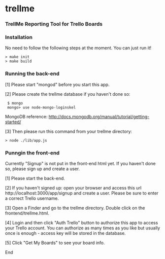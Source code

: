 trellme
=======

### TrellMe Reporting Tool for Trello Boards

### Installation

No need to follow the following steps at the moment. You can just run it!

    > make init
    > make build

### Running the back-end

[1] Please start "mongod" before you start this app. 

[2] Please create the trellme database if you haven't done so:

     $ mongo
     mongo> use node-mongo-loginskel

  MongoDB reference:  http://docs.mongodb.org/manual/tutorial/getting-started/

[3] Then please run this command from your trellme directory:

    > node ./lib/app.js

### Punngin the front-end

Currently "Signup" is not put in the front-end html yet. If you haven't done so, please sign up and create a user.

[1] Please start the back-end.

[2] If you haven't signed up: open your browser and access this url http://localhost:3000/app/signup and create a user. Please be sure to enter a correct Trello username.

[3] Open a Finder and go to the trellme directory. Double click on the frontend/trellme.html. 

[4] Login and then click "Auth Trello" button to authorize this app to access your Trello account. You can authorize as many times as you like but usually once is enough - access key will be stored in the database.

[5] Click "Get My Boards" to see your board info.


End

